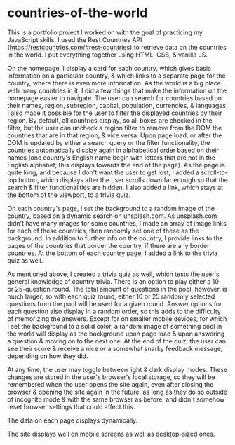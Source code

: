 ﻿# countries-of-the-world
This is a portfolio project I worked on with the goal of practicing my JavaScript skills. I used the Rest Countries API (https://restcountries.com/#rest-countries) to retrieve data on the countries in the world. I put everything together using HTML, CSS, & vanilla JS.

On the homepage, I display a card for each country, which gives basic information on a particular country, & which links to a separate page for the country, where there is even more information. As the world is a big place with many countries in it, I did a few things that make the information on the homepage easier to navigate. The user can search for countries based on their names, region, subregion, capital, population, currencies, & languages. I also made it possible for the user to filter the displayed countries by their region. By default, all countries display, so all boxes are checked in the filter, but the user can uncheck a region filter to remove from the DOM the countries that are in that region, & vice versa. Upon page load, or after the DOM is updated by either a search query or the filter functionality, the countries automatically display again in alphabetical order based on their names (one country's English name begin with letters that are not in the English alphabet; this displays towards the end of the page). As the page is quite long, and because I don't want the user to get lost, I added a scroll-to-top button, which displays after the user scrolls down far enough so that the search & filter functionalities are hidden. I also added a link, which stays at the bottom of the viewport, to a trivia quiz.

On each country's page, I set the background to a random image of the country, based on a dynamic search on unsplash.com. As unsplash.com didn't have many images for some countries, I made an array of image links for each of these countries, then randomly set one of these as the background. In addition to further info on the country, I provide links to the pages of the countries that border the country, if there are any border countries. At the bottom of each country page, I added a link to the trivia quiz as well.

As mentioned above, I created a trivia quiz as well, which tests the user's general knowledge of country trivia. There is an option to play either a 10- or 25-question round. The total amount of questions in the pool, however, is much larger, so with each quiz round, either 10 or 25 randomly selected questions from the pool will be used for a given round. Answer options for each question also display in a random order, so this adds to the difficulty of memorizing the answers. Except for on smaller mobile devices, for which I set the background to a solid color, a random image of something cool in the world will display as the background upon page load & upon answering a question & moving on to the next one. At the end of the quiz, the user can see their score & receive a nice or a somewhat snarky feedback message, depending on how they did.

At any time, the user may toggle between light & dark display modes. These changes are stored in the user's browser's local storage, so they will be remembered when the user opens the site again, even after closing the browser & opening the site again in the future, as long as they do so outside of incognito mode & with the same browser as before, and didn't somehow reset browser settings that could affect this.

The data on each page displays dynamically.

The site displays well on mobile screens as well as desktop-sized ones.
